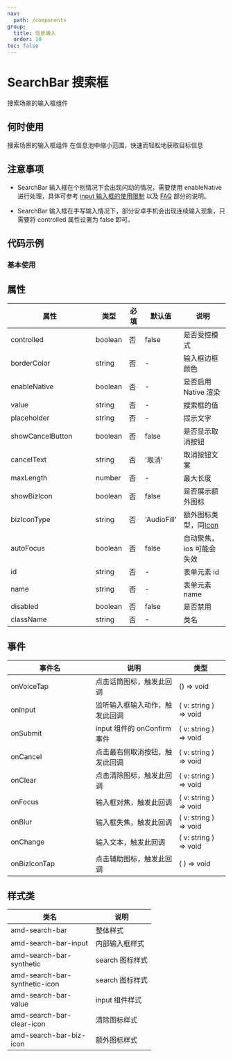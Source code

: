```yaml
---
nav:
  path: /components
group:
  title: 信息输入
  order: 10
toc: false
---
```


# SearchBar 搜索框
搜索场景的输入框组件
## 何时使用
搜索场景的输入框组件	在信息池中缩小范围，快速而轻松地获取目标信息

## 注意事项

- SearchBar 输入框在个别情况下会出现闪动的情况，需要使用 enableNative 进行处理，具体可参考 [input 输入框的使用限制](https://opendocs.alipay.com/mini/component/input#%E4%BD%BF%E7%94%A8%E9%99%90%E5%88%B6) 以及 [FAQ](https://opendocs.alipay.com/mini/component/input#FAQ) 部分的说明。

- SearchBar 输入框在手写输入情况下，部分安卓手机会出现连续输入现象，只需要将 controlled 属性设置为 false 即可。
## 代码示例
### 基本使用
<code src='../../demo/pages/SearchBar'></code>


## 属性
| 属性 | 类型 | 必填 | 默认值 | 说明 |
| -----|-----|-----|-----|----- |
| controlled | boolean | 否 | false | 是否受控模式 |
| borderColor | string | 否 | - | 输入框边框颜色 |
| enableNative | boolean | 否 | - | 是否启用 Native 渲染 |
| value | string | 否 | - | 搜索框的值 |
| placeholder | string | 否 | - | 提示文字 |
| showCancelButton | boolean | 否 | false | 是否显示取消按钮 |
| cancelText | string | 否 | '取消' | 取消按钮文案 |
| maxLength | number | 否 | - | 最大长度 |
| showBizIcon | boolean | 否 | false | 是否展示额外图标 |
| bizIconType | string | 否 | 'AudioFill' | 额外图标类型，同[Icon](./icon#代码示例) |
| autoFocus | boolean | 否 | false | 自动聚焦，ios 可能会失效 |
| id | string | 否 | - | 表单元素 id |
| name | string | 否 | - | 表单元素 name |
| disabled | boolean | 否 | false | 是否禁用 |
| className | string | 否 | - | 类名 |

## 事件
| 事件名 | 说明 | 类型 |
| -----|-----|-----|
| onVoiceTap | 点击话筒图标，触发此回调 | () => void |
| onInput | 监听输入框输入动作，触发此回调 | ( v: string ) => void |
| onSubmit | input 组件的 onConfirm 事件 | ( v: string ) => void |
| onCancel | 点击最右侧取消按钮，触发此回调 | ( v: string ) => void |
| onClear | 点击清除图标，触发此回调 | ( v: string ) => void |
| onFocus | 输入框对焦，触发此回调 | ( v: string ) => void |
| onBlur | 输入框失焦，触发此回调 | ( v: string ) => void |
| onChange | 输入文本，触发此回调 | ( v: string ) => void |
| onBizIconTap | 点击辅助图标，触发此回调 | ( ) => void |

## 样式类
| 类名 | 说明 |
| -----|-----|
| amd-search-bar | 整体样式 |
| amd-search-bar-input | 内部输入框样式 |
| amd-search-bar-synthetic | search 图标样式 |
| amd-search-bar-synthetic-icon | search 图标样式 |
| amd-search-bar-value | input 组件样式 |
| amd-search-bar-clear-icon | 清除图标样式 |
| amd-search-bar-biz-icon | 额外图标样式 |

<style> 
table th:first-of-type { width: 180px; } 
.__dumi-default-layout-content article table:first-of-type th:nth-of-type(2)  {
    width: 140px
} 
.__dumi-default-layout-content article table:first-of-type th:nth-of-type(3)  {
    width: 30px
} 
.__dumi-default-layout-content article table:first-of-type th:nth-of-type(4)  {
    width: 50px
} 
</style> 